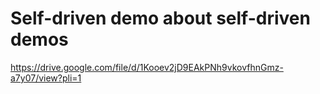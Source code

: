 # Self-driven demo about self-driven demos

<https://drive.google.com/file/d/1Kooev2jD9EAkPNh9vkovfhnGmz-a7y07/view?pli=1>
